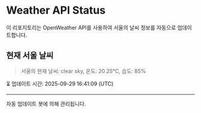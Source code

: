 
# Weather API Status

이 리포지토리는 OpenWeather API를 사용하여 서울의 날씨 정보를 자동으로 업데이트합니다.

## 현재 서울 날씨
> 서울의 현재 날씨: clear sky, 온도: 20.25°C, 습도: 85%

⏳ 업데이트 시간: 2025-09-29 16:41:09 (UTC)

---
자동 업데이트 봇에 의해 관리됩니다.
